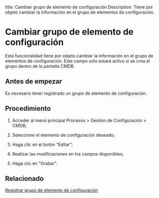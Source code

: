 title:  Cambiar grupo de elemento de configuración
Description: Tiene por objeto cambiar la información en el grupo de elementos de configuración.
# Cambiar grupo de elemento de configuración

Esta funcionalidad tiene por objeto cambiar la información en el grupo de elementos de configuración. Este campo sólo estará activo si se crea el grupo dentro de la pantalla CMDB.

Antes de empezar
----------------

Es necesario tener registrado un grupo de elemento de configuración.

Procedimiento
-------------

1.  Acceder al menú principal Procesos \> Gestión de Configuración \> CMDB;

2.  Seleccione el elemento de configuración deseado;

3.  Haga clic en el botón “Editar”;

4.  Realizar las modificaciones en los campos disponibles;

5.  Haga clic en "Grabar".

Relacionado
----------------

[Registrar grupo de elemento de configuración](/es-es/citsmart-platform-9/processes/configuration/configuration/register-configuration-item-group.html)

<!-- !!! tip "About"

    <b>Product/Version:</b> CITSmart | 8.00 &nbsp;&nbsp;
    <b>Updated:</b>01/24/2021 – Larissa Lourenço
